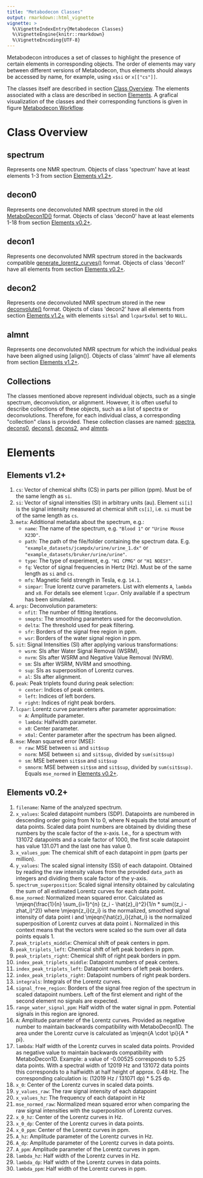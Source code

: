 ```yaml
---
title: "Metabodecon Classes"
output: rmarkdown::html_vignette
vignette: >
  %\VignetteIndexEntry{Metabodecon Classes}
  %\VignetteEngine{knitr::rmarkdown}
  %\VignetteEncoding{UTF-8}
---
```


Metabodecon introduces a set of classes to highlight the presence of certain elements in corresponding objects. The order of elements may vary between different versions of Metabodecon, thus elements should always be accessed by name, for example, using `x$si` or `x[["cs"]]`.

The classes itself are described in section [Class Overview]. The elements associated with a class are described in section [Elements]. A grafical visualization of the classes and their corresponding functions is given in figure [Metabodecon Workflow].

# Class Overview

## spectrum

Represents one NMR spectrum. Objects of class 'spectrum' have at least elements 1-3 from section [Elements v1.2+].

## decon0

Represents one deconvoluted NMR spectrum stored in the old [MetaboDecon1D()] format. Objects of class 'decon0' have at least elements 1-18 from section [Elements v0.2+].

## decon1

Represents one deconvoluted NMR spectrum stored in the backwards compatible [generate_lorentz_curves()] format. Objects of class 'decon1' have all elements from section [Elements v0.2+].

## decon2

Represents one deconvoluted NMR spectrum stored in the new [deconvolute()] format. Objects of class 'decon2' have all elements from section [Elements v1.2+] with elements `sit$al` and `lcpar$x0al` set to `NULL`.

## almnt

Represents one deconvoluted NMR spectrum for which the individual peaks have been aligned using [align()]. Objects of class 'almnt' have all elements from section [Elements v1.2+].

## Collections

The classes mentioned above represent individual objects, such as a single spectrum, deconvolution, or alignment. However, it is often useful to describe collections of these objects, such as a list of spectra or deconvolutions. Therefore, for each individual class, a corresponding "collection" class is provided. These collection classes are named: [spectra], [decons0], [decons1], [decons2], and [almnts].

# Elements

## Elements v1.2+

1.  `cs`: Vector of chemical shifts (CS) in parts per pillion (ppm). Must be of the same length as `si`.
2.  `si`: Vector of signal intensities (SI) in arbitrary units (au). Element `si[i]` is the signal intensity measured at chemical shift `cs[i]`, i.e. `si` must be of the same length as `cs`.
3.  `meta`: Additional metadata about the spectrum, e.g.:
    - `name`: The name of the spectrum, e.g. `"Blood 1"` or `"Urine Mouse X23D"`.
    - `path`: The path of the file/folder containing the spectrum data. E.g. `"example_datasets/jcampdx/urine/urine_1.dx"` or `"example_datasets/bruker/urine/urine"`.
    - `type`: The type of experiment, e.g. `"H1 CPMG"` or `"H1 NOESY"`.
    - `fq`: Vector of signal frequencies in Hertz (Hz). Must be of the same length as `si` and `cs`.
    - `mfs`: Magnetic field strength in Tesla, e.g. `14.1`.
    - `simpar`: True lorentz curve parameters. List with elements `A`, `lambda` and `x0`. For details see element `lcpar`. Only available if a spectrum has been simulated.
4.  `args`: Deconvolution parameters:
    - `nfit`: The number of fitting iterations.
    - `smopts`: The smoothing parameters used for the deconvolution.
    - `delta`: The threshold used for peak filtering.
    - `sfr`: Borders of the signal free region in ppm.
    - `wsr`: Borders of the water signal region in ppm.
5.  `sit`: Signal Intensities (SI) after applying various transformations:
    - `wsrm`: SIs after Water Signal Removal (WSRM),
    - `nvrm`: SIs after WSRM and Negative Value Removal (NVRM).
    - `sm`: SIs after WSRM, NVRM and smoothing.
    - `sup`: SIs as superposition of Lorentz curves.
    - `al`: SIs after alignment.
6.  `peak`: Peak triplets found during peak selection:
    - `center`: Indices of peak centers.
    - `left`: Indices of left borders.
    - `right`: Indices of right peak borders.
7.  `lcpar`: Lorentz curve parameters after parameter approximation:
    - `A`: Amplitude parameter.
    - `lambda`: Halfwidth parameter.
    - `x0`: Center parameter.
    - `x0al`: Center parameter after the spectrum has been aligned.
8.  `mse`: Mean squared error (MSE):
    - `raw`: MSE between `si` and `sit$sup`
    - `norm`: MSE between `si` and `sit$sup`, divided by `sum(sit$sup)`
    - `sm`: MSE between `sit$sm` and `sit$sup`
    - `smnorm`: MSE between `sit$sm` and `sit$sup`, divided by `sum(sit$sup)`. Equals `mse_normed` in [Elements v0.2+].

## Elements v0.2+

1.  `filename`: Name of the analyzed spectrum.
2.  `x_values`: Scaled datapoint numbers (SDP). Datapoints are numbered in descending order going from N to 0, where N equals the total amount of data points. Scaled data point numbers are obtained by dividing these numbers by the scale factor of the x-axis. I.e., for a spectrum with 131072 datapoints and a scale factor of 1000, the first scale datapoint has value 131.071 and the last one has value 0.
3.  `x_values_ppm`: The chemical shift of each datapoint in ppm (parts per million).
4.  `y_values`: The scaled signal intensity (SSI) of each datapoint. Obtained by reading the raw intensity values from the provided `data_path` as integers and dividing them scale factor of the y-axis.
5.  `spectrum_superposition`: Scaled signal intensity obtained by calculating the sum of all estimated Lorentz curves for each data point.
6.  `mse_normed`: Normalized mean squared error. Calculated as \mjeqn{\frac{1}{n} \sum_{i=1}^{n} (z_i - \hat{z}_i)^2}{1/n * sum((z_i - zhat_i)^2)} where \mjeqn{z_i}{z_i} is the normalized, smoothed signal intensity of data point i and \mjeqn{\hat{z}_i}{zhat_i} is the normalized superposition of Lorentz curves at data point i. Normalized in this context means that the vectors were scaled so the sum over all data points equals 1.
7.  `peak_triplets_middle`: Chemical shift of peak centers in ppm.
8.  `peak_triplets_left`: Chemical shift of left peak borders in ppm.
9.  `peak_triplets_right`: Chemical shift of right peak borders in ppm.
10. `index_peak_triplets_middle`: Datapoint numbers of peak centers.
11. `index_peak_triplets_left`: Datapoint numbers of left peak borders.
12. `index_peak_triplets_right`: Datapoint numbers of right peak borders.
13. `integrals`: Integrals of the Lorentz curves.
14. `signal_free_region`: Borders of the signal free region of the spectrum in scaled datapoint numbers. Left of the first element and right of the second element no signals are expected.
15. `range_water_signal_ppm`: Half width of the water signal in ppm. Potential signals in this region are ignored.
16. `A`: Amplitude parameter of the Lorentz curves. Provided as negative number to maintain backwards compatibility with MetaboDecon1D. The area under the Lorentz curve is calculated as \mjeqn{A \cdot \pi}{A * pi}.
17. `lambda`: Half width of the Lorentz curves in scaled data points. Provided as negative value to maintain backwards compatibility with MetaboDecon1D. Example: a value of -0.00525 corresponds to 5.25 data points. With a spectral width of 12019 Hz and 131072 data points this corresponds to a halfwidth at half height of approx. 0.48 Hz. The corresponding calculation is: (12019 Hz / 131071 dp) * 5.25 dp.
18. `x_0`: Center of the Lorentz curves in scaled data points.
19. `y_values_raw`: The raw signal intensity of each datapoint
20. `x_values_hz`: The frequency of each datapoint in Hz
21. `mse_normed_raw`: Normalized mean squared error when comparing the raw signal intensities with the superposition of Lorentz curves.
22. `x_0_hz`: Center of the Lorentz curves in Hz.
23. `x_0_dp`: Center of the Lorentz curves in data points.
24. `x_0_ppm`: Center of the Lorentz curves in ppm.
25. `A_hz`: Amplitude parameter of the Lorentz curves in Hz.
26. `A_dp`: Amplitude parameter of the Lorentz curves in data points.
27. `A_ppm`: Amplitude parameter of the Lorentz curves in ppm.
28. `lambda_hz`: Half width of the Lorentz curves in Hz.
29. `lambda_dp`: Half width of the Lorentz curves in data points.
30. `lambda_ppm`: Half width of the Lorentz curves in ppm.

<!-- Reference Links -->

[alignment]: #alignment
[alignments]: #alignments
[almnt]: #almnt
[almnts]: #almnts
[Class Overview]: #class-overview
[decon0]: #decon0
[decon1]: #decon1
[decon2]: #decon2
[decon3]: #decon3
[decons0]: #decons0
[decons1]: #decons1
[decons2]: #decons2
[decons3]: #decons3
[Elements]: #elements
[Elements v1.2+]: #elements-v1.2+
[Elements v0.2+]: #elements-v0.2+
[Metabodecon Workflow]: #metabodecon-workflow
[Multiple Object Classes]: #multiple-object-classes
[Single Object Classes]: #single-object-classes
[spectra]: #spectra
[spectrum]: #spectrum
[MetaboDecon1D()]: https://spang-lab.github.io/metabodecon/reference/MetaboDecon1D.html
[generate_lorentz_curves()]: https://spang-lab.github.io/metabodecon/reference/generate_lorentz_curves.html
[deconvolute()]: https://spang-lab.github.io/metabodecon/reference/deconvolute()
